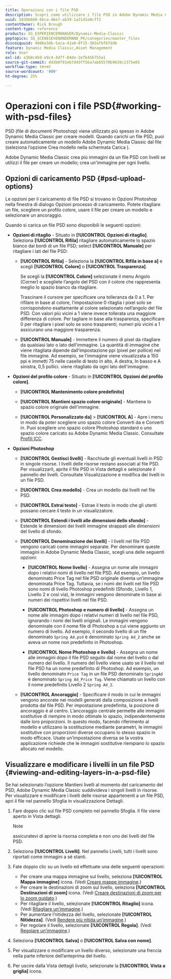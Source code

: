 ```yaml
---
title: Operazioni con i file PSD
description: Scopri come utilizzare i file PSD in Adobe Dynamic Media Classic.
uuid: 5836b660-6bca-46e7-ab39-1a31d1e0cff2
contentOwner: Rick Brough
content-type: reference
products: SG_EXPERIENCEMANAGER/Dynamic-Media-Classic
geptopics: SG_SCENESEVENONDEMAND_PK/categories/master_files
discoiquuid: 4086e3db-5aca-41a0-8f15-302afbf67ddb
feature: Dynamic Media Classic,Asset Management
role: User
exl-id: e3b8c4b9-e9c4-4d7f-84de-2efb456755a1
source-git-commit: d43b0791e67d43ff56a7ab85570b9639c2375e05
workflow-type: tm+mt
source-wordcount: '989'
ht-degree: 25%

---
```


# Operazioni con i file PSD{#working-with-psd-files}

<!--   USED TO BE AN OPTION UNDER COLOR PROFILE OPTIONS * **Convert To sRGB (default)** - Converts to sRGB (Standard Red Green Blue). sRGB is the recommended color space for displaying images on web pages. -->

PSD (file di documenti Photoshop) viene utilizzato più spesso in Adobe Dynamic Media Classic per creare modelli. Quando carichi un file PSD, puoi creare automaticamente un modello Adobe Dynamic Media Classic dal file (seleziona l’opzione Crea modello nella schermata Carica ).

Adobe Dynamic Media Classic crea più immagini da un file PSD con livelli se utilizzi il file per creare un modello; crea un&#39;immagine per ogni livello.

## Opzioni di caricamento PSD {#psd-upload-options}

Le opzioni per il caricamento di file PSD si trovano in Opzioni Photoshop nella finestra di dialogo Opzioni processo di caricamento. Potete ritagliare un file, scegliere un profilo colore, usare il file per creare un modello e selezionare un ancoraggio.

Quando si carica un file PSD sono disponibili le seguenti opzioni:

* **Opzioni di ritaglio** - Situato in **[!UICONTROL Opzioni di ritaglio]**. Seleziona **[!UICONTROL Rifila]** ritagliare automaticamente lo spazio bianco dai bordi di un file PSD; select **[!UICONTROL Manuale]** per ritagliare i lati del file PSD:

   * **[!UICONTROL Rifila]** - Seleziona la **[!UICONTROL Rifila in base a]** e scegli **[!UICONTROL Colore]** o **[!UICONTROL Trasparenza]**.

      Se scegli la **[!UICONTROL Colore]** selezionate il menu Angolo (Corner) e scegliete l’angolo del PSD con il colore che rappresenta meglio lo spazio bianco da ritagliare.

      Trascinare il cursore per specificare una tolleranza da 0 a 1. Per rifilare in base al colore, l’impostazione 0 ritaglia i pixel solo se corrispondono esattamente al colore selezionato nell’angolo del file PSD. Con valori più vicini a 1 viene invece tollerata una maggiore differenza di colore. Per tagliare in base alla trasparenza, specificare 0 per ritagliare i pixel solo se sono trasparenti; numeri più vicini a 1 assicurano una maggiore trasparenza.

   * **[!UICONTROL Manuale]** - Immettere il numero di pixel da ritagliare da qualsiasi lato o lato dell&#39;immagine. La quantità di immagine che viene ritagliata dipende dall’impostazione ppi (pixel per pollice) nel file immagine. Ad esempio, se l’immagine viene visualizzata a 150 ppi e immetti 75 nelle caselle di testo In alto, A destra, In basso e A sinistra, 0,5 pollici. viene ritagliato da ogni lato dell&#39;immagine.

* **Opzioni del profilo colore** - Situato in **[!UICONTROL Opzioni del profilo colore]**.

   * **[!UICONTROL Mantenimento colore predefinito]**

   * **[!UICONTROL Mantieni spazio colore originale]** - Mantiene lo spazio colore originale dell&#39;immagine.

   * **[!UICONTROL Personalizzato da]** > **[!UICONTROL A]** - Apre i menu in modo da poter scegliere uno spazio colore Converti da e Converti in. Puoi scegliere uno spazio colore Photoshop standard o uno spazio colore caricato su Adobe Dynamic Media Classic. Consultate [Profili ICC](/help/icc-profiles.md).

* **Opzioni Photoshop**

   * **[!UICONTROL Gestisci livelli]** - Racchiude gli eventuali livelli in PSD in singole risorse. I livelli delle risorse restano associati al file PSD. Per visualizzarli, aprite il file PSD in Vista dettagli e selezionate il pannello dei livelli. Consultate Visualizzazione e modifica dei livelli in un file PSD.

   * **[!UICONTROL Crea modello]** - Crea un modello dai livelli nel file PSD.

   * **[!UICONTROL Estrai testo]** - Estrae il testo in modo che gli utenti possano cercare il testo in un visualizzatore.

   * **[!UICONTROL Estendi i livelli alle dimensioni dello sfondo]** - Estende le dimensioni dei livelli immagine strappati alle dimensioni del livello di sfondo.

   * **[!UICONTROL Denominazione dei livelli]** - I livelli nel file PSD vengono caricati come immagini separate. Per denominare queste immagini in Adobe Dynamic Media Classic, scegli una delle seguenti opzioni:

      * **[!UICONTROL Nome livello]** - Assegna un nome alle immagini dopo i relativi nomi di livello nel file PSD. Ad esempio, un livello denominato Price Tag nel file PSD originale diventa un’immagine denominata Price Tag. Tuttavia, se i nomi dei livelli nel file PSD sono nomi di livello Photoshop predefiniti (Sfondo, Livello 1, Livello 2 e così via), le immagini vengono denominate in base ai numeri dei rispettivi livelli nel file PSD. <!-- not their default layer names -->

      * **[!UICONTROL Photoshop e numero di livello]** - Assegna un nome alle immagini dopo i relativi numeri di livello nel file PSD, ignorando i nomi dei livelli originali. Le immagini vengono denominate con il nome file di Photoshop a cui viene aggiunto un numero di livello. Ad esempio, il secondo livello di un file denominato `Spring Ad.psd` è denominato `Spring Ad_2` anche se aveva un nome non predefinito in Photoshop.

      * **[!UICONTROL Nome Photoshop e livello]** - Assegna un nome alle immagini dopo il file PSD seguito dal nome del livello o dal numero del livello. Il numero del livello viene usato se il livello nel file PSD ha un nome predefinito di Photoshop. Ad esempio, un livello denominato `Price Tag` in un file PSD denominato `SpringAd` è denominato `Spring Ad_Price Tag`. Viene chiamato un livello con il nome predefinito Livello 2 `Spring Ad_2`.
   * **[!UICONTROL Ancoraggio]** - Specificare il modo in cui le immagini vengono ancorate nei modelli generati dalla composizione a livelli prodotta dal file PSD. Per impostazione predefinita, la posizione di ancoraggio è al centro. L’ancoraggio centrale permette alle immagini sostitutive di riempire in modo ottimale lo spazio, indipendentemente dalle loro proporzioni. In questo modo, facendo riferimento al modello e utilizzano la sostituzione mediante parametri, le immagini sostitutive con proporzioni diverse occupano lo stesso spazio in modo efficace. Usate un’impostazione diversa se la vostra applicazione richiede che le immagini sostitutive riempiano lo spazio allocato nel modello.


## Visualizzare e modificare i livelli in un file PSD {#viewing-and-editing-layers-in-a-psd-file}

Se hai selezionato l’opzione Mantieni livelli al momento del caricamento del PSD, Adobe Dynamic Media Classic suddivideva i singoli livelli in risorse. Per visualizzare e modificare i livelli delle risorse appartenenti a un file PSD, apri il file nel pannello Sfoglia in visualizzazione Dettagli.

1. Fare doppio clic sul file PSD completo nel pannello Sfoglia. Il file viene aperto in Vista dettagli.

   >[!NOTE]
   >
   >assicuratevi di aprire la risorsa completa e non uno dei livelli del file PSD.

1. Seleziona **[!UICONTROL Livelli]**. Nel pannello Livelli, tutti i livelli sono riportati come immagini a sé stanti.
1. Fate doppio clic su un livello ed effettuate una delle seguenti operazioni:

   * Per creare una mappa immagine sul livello, seleziona **[!UICONTROL Mappa immagine]** icona. (Vedi [Creare mappe immagine](creating-image-maps.md#creating_image_maps).)
   * Per creare le destinazioni di zoom sul livello, seleziona **[!UICONTROL Destinazioni di zoom]** icona. (Vedi [Creare destinazioni di zoom per lo zoom guidato](creating-zoom-targets-guided-zoom.md#creating_zoom_targets_for_guided_zoom).)
   * Per ritagliare il livello, selezionate **[!UICONTROL Ritaglio]** icona. (Vedi [Ritagliare un’immagine](cropping-image.md#cropping_an_image).)
   * Per aumentare l’nitidezza del livello, selezionate **[!UICONTROL Nitidezza]**. (Vedi [Rendere più nitida un’immagine](sharpening-image.md#sharpening_an_image).)
   * Per regolare il livello, selezionate **[!UICONTROL Regola]**. (Vedi [Regolare un’immagine](adjusting-image.md#adjusting_an_image).)

1. Seleziona **[!UICONTROL Salva]** o **[!UICONTROL Salva con nome]**.
1. Per visualizzare o modificare un livello diverso, selezionate una freccia nella parte inferiore dell’anteprima del livello.
1. Per uscire dalla Vista dettagli livello, selezionate la **[!UICONTROL Vista a griglia]** icona.
